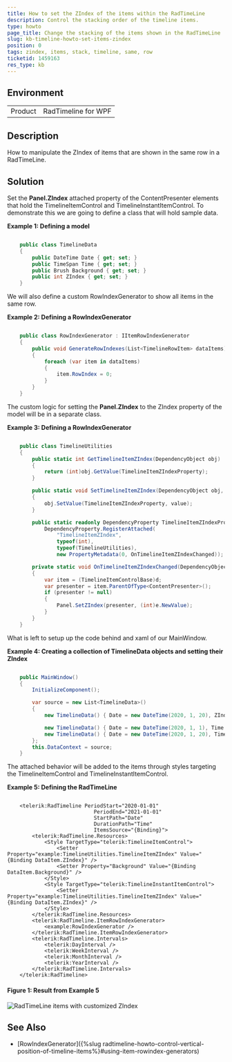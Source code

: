 ```yaml
---
title: How to set the ZIndex of the items within the RadTimeLine
description: Control the stacking order of the timeline items.
type: howto
page_title: Change the stacking of the items shown in the RadTimeLine
slug: kb-timeline-howto-set-items-zindex
position: 0
tags: zindex, items, stack, timeline, same, row
ticketid: 1459163
res_type: kb
---
```


## Environment
<table>
	<tr>
		<td>Product</td>
		<td>RadTimeline for WPF</td>
	</tr>
</table>

## Description

How to manipulate the ZIndex of items that are shown in the same row in a RadTimeLine. 

## Solution

Set the __Panel.ZIndex__ attached property of the ContentPresenter elements that hold the TimelineItemControl and TimelineInstantItemControl. To demonstrate this we are going to define a class that will hold sample data.

__Example 1: Defining a model__
```C#

	public class TimelineData
    {
        public DateTime Date { get; set; }
        public TimeSpan Time { get; set; }
        public Brush Background { get; set; }
        public int ZIndex { get; set; }
    }
```

We will also define a custom RowIndexGenerator to show all items in the same row. 

__Example 2: Defining a RowIndexGenerator__
```C#

	public class RowIndexGenerator : IItemRowIndexGenerator
    {
        public void GenerateRowIndexes(List<TimelineRowItem> dataItems)
        {
            foreach (var item in dataItems)
            {
                item.RowIndex = 0;
            }
        }
    }
```

The custom logic for setting the __Panel.ZIndex__ to the ZIndex property of the model will be in a separate class.

__Example 3: Defining a RowIndexGenerator__
```C#

    public class TimelineUtilities
    {
        public static int GetTimelineItemZIndex(DependencyObject obj)
        {
            return (int)obj.GetValue(TimelineItemZIndexProperty);
        }

        public static void SetTimelineItemZIndex(DependencyObject obj, int value)
        {
            obj.SetValue(TimelineItemZIndexProperty, value);
        }

        public static readonly DependencyProperty TimelineItemZIndexProperty =
            DependencyProperty.RegisterAttached(
                "TimelineItemZIndex",
                typeof(int), 
                typeof(TimelineUtilities), 
                new PropertyMetadata(0, OnTimelineItemZIndexChanged));

        private static void OnTimelineItemZIndexChanged(DependencyObject d, DependencyPropertyChangedEventArgs e)
        {
            var item = (TimelineItemControlBase)d;
            var presenter = item.ParentOfType<ContentPresenter>();
            if (presenter != null)
            {
                Panel.SetZIndex(presenter, (int)e.NewValue);
            }
        }
    }
```

What is left to setup up the code behind and xaml of our MainWindow.

__Example 4: Creating a collection of TimelineData objects and setting their ZIndex__
```C#

    public MainWindow()
    {
        InitializeComponent();

        var source = new List<TimelineData>()
        {
            new TimelineData() { Date = new DateTime(2020, 1, 20), ZIndex =  2},

            new TimelineData() { Date = new DateTime(2020, 1, 1), Time = TimeSpan.FromDays(40), ZIndex = 1, Background = Brushes.Yellow },
            new TimelineData() { Date = new DateTime(2020, 1, 20), Time = TimeSpan.FromDays(40), Background = Brushes.Blue,
        };
        this.DataContext = source;
    }
```

The attached behavior will be added to the items through styles targeting the TimelineItemControl and TimelineInstantItemControl.

__Example 5: Defining the RadTimeLine__
```XAML

    <telerik:RadTimeline PeriodStart="2020-01-01"
                            PeriodEnd="2021-01-01"
                            StartPath="Date"
                            DurationPath="Time"
                            ItemsSource="{Binding}">
        <telerik:RadTimeline.Resources>
            <Style TargetType="telerik:TimelineItemControl">
                <Setter Property="example:TimelineUtilities.TimelineItemZIndex" Value="{Binding DataItem.ZIndex}" />
                <Setter Property="Background" Value="{Binding DataItem.Background}" />
            </Style>
            <Style TargetType="telerik:TimelineInstantItemControl">
                <Setter Property="example:TimelineUtilities.TimelineItemZIndex" Value="{Binding DataItem.ZIndex}" />
            </Style>
        </telerik:RadTimeline.Resources>
        <telerik:RadTimeline.ItemRowIndexGenerator>
            <example:RowIndexGenerator />
        </telerik:RadTimeline.ItemRowIndexGenerator>
        <telerik:RadTimeline.Intervals>
            <telerik:DayInterval />
            <telerik:WeekInterval />
            <telerik:MonthInterval />
            <telerik:YearInterval />
        </telerik:RadTimeline.Intervals>
    </telerik:RadTimeline>
```

#### __Figure 1: Result from Example 5__
![RadTimeLine items with customized ZIndex](images/kb-timeline-how-to-set-item-zindex.png)

## See Also

* [RowIndexGenerator]({%slug radtimeline-howto-control-vertical-position-of-timeline-items%}#using-item-rowindex-generators)